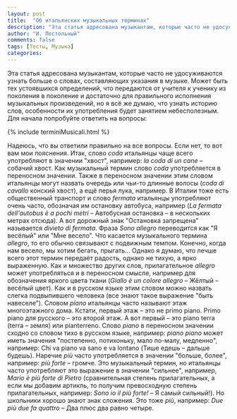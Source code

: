 ```yaml
---
layout: post
title:  "Об итальянских музыкальных терминах"
description: "Эта статья адресована музыкантам, которые часто не удосуживаются узнать больше о словах, составляющих указания в музыке. Может быть тех устоявшихся определений, что передаются от учителя к ученику из поколения в поколение и достаточно для правильного исполнения музыкальных произведений, но я всё же думаю, что узнать историю слов, особенности их употребления будет занятием небесполезным."
author: "И. Постольный"
comments: false
tags: [Тесты, Музыка]
categories:
---
```


Эта статья адресована музыкантам, которые часто не удосуживаются узнать больше о словах, составляющих указания в музыке. Может быть тех устоявшихся определений, что передаются от учителя к ученику из поколения в поколение и достаточно для правильного исполнения музыкальных произведений, но я всё же думаю, что узнать историю слов, особенности их употребления будет занятием небесполезным. Для начала попробуйте ответить на вопросы:

{% include terminiMusicali.html %}

Надеюсь, что вы ответили правильно на все вопросы. Если нет, то вот вам мои пояснения. Итак, слово _coda_ итальянцы чаще всего употребляют в значении "хвост", например: _la coda di un cane_ – собачий хвост. Как музыкальный термин слово _coda_ употребляется в переносном значении. Также в переносном значении этим словом итальянцы могут назвать очередь или чьи-то длинные волосы (_coda di cavallo_ конский хвост), а ещё перья лука, например. В Италии тоже есть общественный транспорт и слово _fermata_ итальянцы употребляют очень часто, обозначая им остановку автобуса, например (_La fermata dell'autobus è a pochi metri_ – Автобусная остановка – в нескольких метрах отсюда). А вот дорожный знак "Остановка запрещена" называется _divieto di fermata_. Фраза _Sono allegro_ переводится как "Я весёлый" или "Мне весело". Что касается музыкального термина _allegro_, то его обычно связывают с подвижным темпом. Конечно, когда нам весело, мы хотим бегать, прыгать... Однако я думаю, что лечше всего этот термин передаёт радость, однако не тихую, а ярко выраженную. Как и множество других слов, прилагательное _allegro_ может употребляться и в переносном смысле, например для обозначения яркого цвета ткани (_Giallo è un colore allegro_ – Жёлтый – весёлый цвет). Как и в русском языке этим словом можно назвать слегка подвыпившего человека (все знают такое выражение "быть навеселе"). Словом _piano_ итальянцы часто называют этаж многоэтажного дома. Кстати, первый этаж – это не primo piano. Primo piano для русского – это второй этаж. А вот первый – это piano terra (terra – земля) или pianterreno. Слово _piano_ в переносном значении сходно со словом тихо в русском языке, например: _piano piano_ может иметь значения "постепенно, потихоньку, мало по-малу, медленно", например: Chi va piano va sano e va lontano (Тише едешь – дальше будешь). Наречие _più_ часто употребляется в значении "больше, более", например: _più forte_ – громче. Это музыкальный термин, но итальянцы часто употребляют это выражение в значении "сильнее", например, _Mario è più forte di Pietro_ (сравнительная степень прилагательных, а если мы добавим артикль, то получим превосходную степень прилагательных, например: _Sono io il più forte!_ – Я самый сильный!). Но школьники хорошо знают знак сложения. Это тоже _più_, например: _Due più due fa quattro_ – Два плюс два равно четыре.